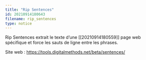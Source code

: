 ```yaml
---
title: "Rip Sentences"
id: 20210914180643
filename: rip_sentences
type: notice
---
```


Rip Sentences extrait le texte d’une [[20210914180559]] page web spécifique et force les sauts de ligne entre les phrases.

Site web : <https://tools.digitalmethods.net/beta/sentences/>

